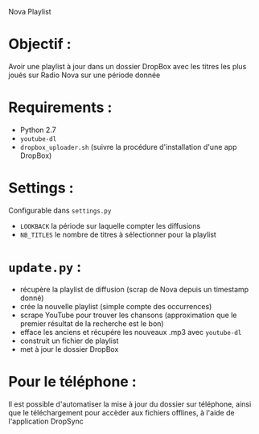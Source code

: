 Nova Playlist

# Objectif :
Avoir une playlist à jour dans un dossier DropBox avec les titres les plus joués sur Radio Nova sur une période donnée

# Requirements :
- Python 2.7
- `youtube-dl`
- `dropbox_uploader.sh` (suivre la procédure d'installation d'une app DropBox)

# Settings :
Configurable dans `settings.py`
- `LOOKBACK` la période sur laquelle compter les diffusions
- `NB_TITLES` le nombre de titres à sélectionner pour la playlist

# `update.py` :
- récupère la playlist de diffusion (scrap de Nova depuis un timestamp donné)
- crée la nouvelle playlist (simple compte des occurrences)
- scrape YouTube pour trouver les chansons (approximation que le premier résultat de la recherche est le bon)
- efface les anciens et récupére les nouveaux .mp3 avec `youtube-dl`
- construit un fichier de playlist
- met à jour le dossier DropBox

# Pour le téléphone :
Il est possible d'automatiser la mise à jour du dossier sur téléphone, ainsi que le téléchargement pour accèder aux fichiers offlines, à l'aide de l'application DropSync
